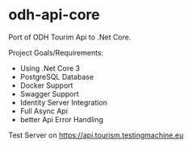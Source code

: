 # odh-api-core

Port of ODH Tourim Api to .Net Core.

Project Goals/Requirements:

* Using .Net Core 3
* PostgreSQL Database
* Docker Support
* Swagger Support
* Identity Server Integration
* Full Async Api
* better Api Error Handling

Test Server on https://api.tourism.testingmachine.eu
